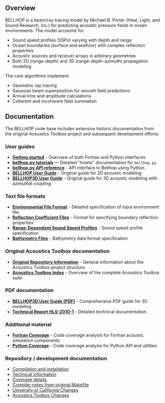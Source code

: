 
## Overview

BELLHOP is a beam/ray tracing model by Michael B. Porter (Heat, Light, and Sound Research, Inc.) for predicting acoustic pressure fields in ocean environments. The model accounts for:

- Sound speed profiles (SSPs) varying with depth and range
- Ocean boundaries (surface and seafloor) with complex reflection properties
- Acoustic sources and receiver arrays in arbitrary geometries
- Both 2D (range-depth) and 3D (range-depth-azimuth) propagation modeling

The core algorithms implement:
- Geometric ray tracing
- Gaussian beam superposition for smooth field predictions
- Arrival time and amplitude calculations
- Coherent and incoherent field summation


## Documentation

The BELLHOP code base includes extensive historic documentation from the original
Acoustics Toolbox project and subsequent development efforts:

### User guides
- **[Getting started](page/index.html)** - Overview of both Fortran and Python interfaces
- **[bellhop.py tutorials](media/quarto/index.html)** — Detailed "howto" documentation for `bellhop.py`
- **[bellhop.py API reference](media/python/index.html)** - API interface to Bellhop using Python
- **[BELLHOP User Guide](media/bellhop.htm)** - Original guide for 2D acoustic modeling
- **[BELLHOP3D User Guide](media/bellhop3d.htm)** - Original guide for 3D acoustic modeling with azimuthal coupling

### Text file formats
- **[Environmental File Format](media/EnvironmentalFile.htm)** - Detailed specification of input environment file
- **[Reflection Coefficient Files](media/ReflectionCoefficientFile.htm)** - Format for specifying boundary reflection properties
- **[Range-Dependent Sound Speed Profiles](media/RangeDepSSPFile.htm)** - Sound speed profile specification
- **[Bathymetry Files](media/ATI_BTY_File.htm)** - Bathymetry data format specification

### Original Acoustics Toolbox documentation
- **[Original Repository Information](media/doc_index.htm)** - General information about the Acoustics Toolbox project structure
- **[Acoustics Toolbox Index](media/at_index.htm)** - Overview of the complete Acoustics Toolbox suite

### PDF documentation
- **[BELLHOP3D User Guide (PDF)](media/Bellhop3D%20User%20Guide%202016_7_25.pdf)** - Comprehensive PDF guide for 3D modeling
- **[Technical Report HLS-2010-1](media/HLS-2010-1.pdf)** - Detailed technical documentation

### Additional material
- **[Fortran Coverage](media/coverage/_coverage/coverage-index.html)** - Code coverage analysis for Fortran acoustic simulation components
- **[Python Coverage](media/coverage/_coverage_python/index.html)** - Code coverage analysis for Python API and utilities

### Repository / development documentation
- [Compilation and installation](page/installation.html)
- [Technical information](page/technical.html)
- [Coverage details](page/coverage.html)
- [Compiler notes from original Makefile](page/compiler.html)
- [University of California Changes](page/CHANGES.html)
- [Acoustics Toolbox Changes](page/at_changes.html)
